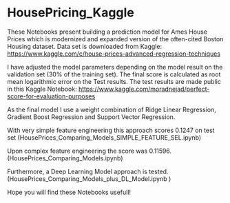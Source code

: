 # HousePricing_Kaggle

These Notebooks present building a prediction model for Ames House Prices which is modernized and expanded version of the often-cited Boston Housing dataset. 
Data set is downloaded from Kaggle: https://www.kaggle.com/c/house-prices-advanced-regression-techniques

I have adjusted the model parameters depending on the model result on the validation set (30% of the training set). 
The final score is calculated as root mean logarithmic error on the Test results.
The test results are made public in this Kaggle Notebook:  https://www.kaggle.com/moradnejad/perfect-score-for-evaluation-purposes


As the final model I use a weight combination of Ridge Linear Regression, Gradient Boost Regression and Support Vector Regression.

With very simple feature engineering this approach scores 0.1247 on test set (HousePrices_Comparing_Models_SIMPLE_FEATURE_SEL.ipynb)

Upon complex feature engineering the score was 0.11596. (HousePrices_Comparing_Models.ipynb)

Furthermore, a Deep Learning Model approach is tested. (HousePrices_Comparing_Models_plus_DL_Model.ipynb )

Hope you will find these Notebooks usefull!


